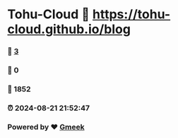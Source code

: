 # Tohu-Cloud :link: https://tohu-cloud.github.io/blog 
### :page_facing_up: [3](https://tohu-cloud.github.io/blog/tag.html) 
### :speech_balloon: 0 
### :hibiscus: 1852 
### :alarm_clock: 2024-08-21 21:52:47 
### Powered by :heart: [Gmeek](https://github.com/Meekdai/Gmeek)
